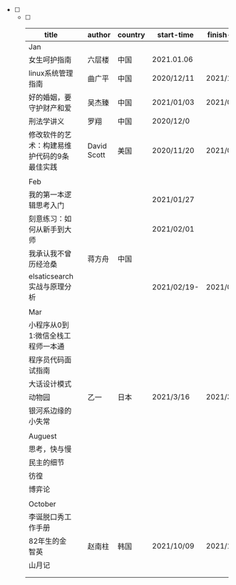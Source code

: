 - [ ] - [ ] | title                                       |      | author      | country | start-time  | finish-time |      |
    | ------------------------------------------- | ---- | ----------- | ------- | ----------- | ----------- | ---- |
    | Jan                                         |      |             |         |             |             |      |
    | 女生呵护指南                                |      | 六层楼      | 中国    | 2021.01.06  |             |      |
    | linux系统管理指南                           |      | 曲广平      | 中国    | 2020/12/11  | 2021/1/20   |      |
    | 好的婚姻，要守护财产和爱                    |      | 吴杰臻      | 中国    | 2021/01/03  | 2021/01/24  |      |
    | 刑法学讲义                                  |      | 罗翔        | 中国    | 2020/12/0   |             |      |
    | 修改软件的艺术：构建易维护代码的9条最佳实践 |      | David Scott | 美国    | 2020/11/20  | 2021/01/28  |      |
    |                                             |      |             |         |             |             |      |
    | Feb                                         |      |             |         |             |             |      |
    | 我的第一本逻辑思考入门                      |      |             |         | 2021/01/27  |             |      |
    | 刻意练习：如何从新手到大师                  |      |             |         | 2021/02/01  |             |      |
    | 我承认我不曾历经沧桑                        |      | 蒋方舟      | 中国    |             |             |      |
    | elsaticsearch实战与原理分析                 |      |             |         | 2021/02/19- | 2021/03/21  |      |
    |                                             |      |             |         |             |             |      |
    | Mar                                         |      |             |         |             |             |      |
    | 小程序从0到1:微信全栈工程师一本通           |      |             |         |             |             |      |
    | 程序员代码面试指南                          |      |             |         |             |             |      |
    | 大话设计模式                                |      |             |         |             |             |      |
    | 动物园                                      |      | 乙一        | 日本    | 2021/3/16   | 2021/3/16   |      |
    | 银河系边缘的小失常                          |      |             |         |             |             |      |
    |                                             |      |             |         |             |             |      |
    | Auguest                                     |      |             |         |             |             |      |
    | 思考，快与慢                                |      |             |         |             |             |      |
    | 民主的细节                                  |      |             |         |             |             |      |
    | 彷徨                                        |      |             |         |             |             |      |
    | 博弈论                                      |      |             |         |             |             |      |
    |                                             |      |             |         |             |             |      |
    | October                                     |      |             |         |             |             |      |
    | 李诞脱口秀工作手册                          |      |             |         |             |             |      |
    | 82年生的金智英                              |      | 赵南柱      | 韩国    | 2021/10/09  | 2021/10/11  |      |
    | 山月记                                      |      |             |         |             |             |      |
    |                                             |      |             |         |             |             |      |
    |                                             |      |             |         |             |             |      |




